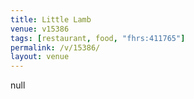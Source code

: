 ```yaml
---
title: Little Lamb
venue: v15386
tags: [restaurant, food, "fhrs:411765"]
permalink: /v/15386/
layout: venue
---
```

null